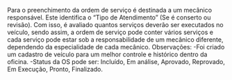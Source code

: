 Para o preenchimento da ordem de serviço é destinada a um mecânico responsável.
Este identifica o “Tipo de Atendimento” (Se é conserto ou revisão).
Com isso, é avaliado quantos serviços deverão ser executados no veículo, sendo assim, a ordem de serviço pode conter vários serviços e cada serviço pode estar sob a responsabilidade de um mecânico diferente, dependendo da especialidade de cada mecânico.
Observações:
-Foi criado um cadastro de veículo para um melhor controle e histórico dentro da oficina.
-Status da OS pode ser: Incluído, Em análise, Aprovado, Reprovado, Em Execução, Pronto, Finalizado.
